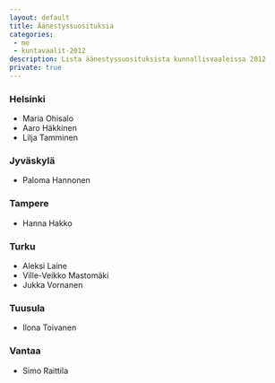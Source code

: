 ```yaml
---
layout: default
title: Äänestyssuosituksia
categories:
 - me
 - kuntavaalit-2012
description: Lista äänestyssuosituksista kunnallisvaaleissa 2012
private: true
---
```



### Helsinki
 - Maria Ohisalo
 - Aaro Häkkinen
 - Lilja Tamminen

### Jyväskylä
 - Paloma Hannonen

### Tampere
 - Hanna Hakko

### Turku
 - Aleksi Laine
 - Ville-Veikko Mastomäki
 - Jukka Vornanen

### Tuusula
 - Ilona Toivanen

### Vantaa
 - Simo Raittila
